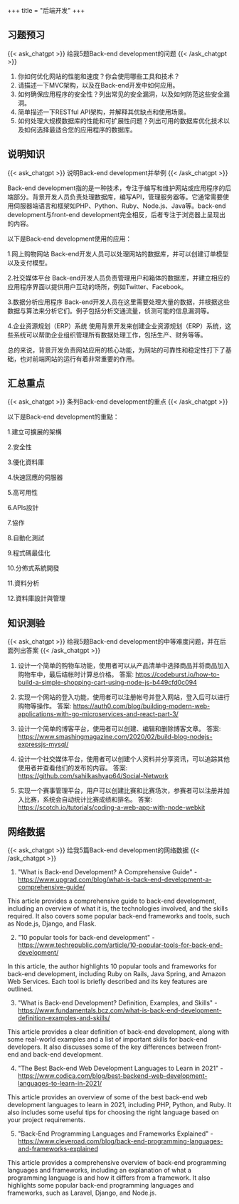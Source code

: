 +++
title = "后端开发"
+++
## 习题预习
{{< ask_chatgpt >}}
给我5题Back-end development的问题
{{< /ask_chatgpt >}}



1. 你如何优化网站的性能和速度？你会使用哪些工具和技术？
2. 请描述一下MVC架构，以及在Back-end开发中如何应用。
3. 如何确保应用程序的安全性？列出常见的安全漏洞，以及如何防范这些安全漏洞。
4. 简单描述一下RESTful API架构，并解释其优缺点和使用场景。
5. 如何处理大规模数据库的性能和可扩展性问题？列出可用的数据库优化技术以及如何选择最适合您的应用程序的数据库。   

## 说明知识
{{< ask_chatgpt >}}
说明Back-end development并举例
{{< /ask_chatgpt >}}



Back-end development指的是一种技术，专注于编写和维护网站或应用程序的后端部分。背景开发人员负责处理数据库，编写API，管理服务器等。它通常需要使用伺服器端语言和框架如PHP、Python、Ruby、Node.js、Java等。back-end development与front-end development完全相反，后者专注于浏览器上呈现出的内容。

以下是Back-end development使用的应用：

1.网上购物网站
Back-end开发人员可以处理网站的数据库，并可以创建订单模型以及支付模型。

2.社交媒体平台
Back-end开发人员负责管理用户和箱体的数据库，并建立相应的应用程序界面以提供用户互动的场所，例如Twitter、Facebook。 

3.数据分析应用程序
Back-end开发人员在这里需要处理大量的数据，并根据这些数据与算法来分析它们。例子包括分析交通流量，侦测可能的信息漏洞等。

4.企业资源规划（ERP）系统
使用背景开发来创建企业资源规划（ERP）系统，这些系统可以帮助企业组织管理所有数据处理工作，包括生产、财务等等。

总的来说，背景开发负责网站应用的核心功能，为网站的可靠性和稳定性打下了基础，也对前端网站的运行有着非常重要的作用。   

## 汇总重点
{{< ask_chatgpt >}}
条列Back-end development的重点
{{< /ask_chatgpt >}}



以下是Back-end development的重點：

1.建立可擴展的架構

2.安全性

3.優化資料庫

4.快速回應的伺服器

5.高可用性

6.APIs設計

7.協作

8.自動化測試

9.程式碼最佳化

10.分佈式系統開發

11.資料分析

12.資料庫設計與管理   

## 知识测验
{{< ask_chatgpt >}}
给我5题Back-end development的中等难度问题，并在后面列出答案
{{< /ask_chatgpt >}}



1. 设计一个简单的购物车功能，使用者可以从产品清单中选择商品并将商品加入购物车中，最后结帐时计算总价格。
答案: https://codeburst.io/how-to-build-a-simple-shopping-cart-using-node-js-b449cfd0c094

2. 实现一个网站的登入功能，使用者可以注册帐号并登入网站，登入后可以进行购物等操作。
答案: https://auth0.com/blog/building-modern-web-applications-with-go-microservices-and-react-part-3/


3. 设计一个简单的博客平台，使用者可以创建、编辑和删除博客文章。
答案: https://www.smashingmagazine.com/2020/02/build-blog-nodejs-expressjs-mysql/


4. 设计一个社交媒体平台，使用者可以创建个人资料并分享资讯，可以追踪其他使用者并查看他们的发布的内容。
答案: https://github.com/sahilkashyap64/Social-Network


5. 实现一个赛事管理平台，用户可以创建比赛和比赛场次，参赛者可以注册并加入比赛，系统会自动统计比赛成绩和排名。
答案: https://scotch.io/tutorials/coding-a-web-app-with-node-webkit   

## 网络数据
{{< ask_chatgpt >}}
给我5篇Back-end development的网络数据
{{< /ask_chatgpt >}}



1. "What is Back-end Development? A Comprehensive Guide" - https://www.upgrad.com/blog/what-is-back-end-development-a-comprehensive-guide/

This article provides a comprehensive guide to back-end development, including an overview of what it is, the technologies involved, and the skills required. It also covers some popular back-end frameworks and tools, such as Node.js, Django, and Flask.

2. "10 popular tools for back-end development" - https://www.techrepublic.com/article/10-popular-tools-for-back-end-development/

In this article, the author highlights 10 popular tools and frameworks for back-end development, including Ruby on Rails, Java Spring, and Amazon Web Services. Each tool is briefly described and its key features are outlined.

3. "What is Back-end Development? Definition, Examples, and Skills" - https://www.fundamentals.bcz.com/what-is-back-end-development-definition-examples-and-skills/

This article provides a clear definition of back-end development, along with some real-world examples and a list of important skills for back-end developers. It also discusses some of the key differences between front-end and back-end development.

4. "The Best Back-end Web Development Languages to Learn in 2021" - https://www.codica.com/blog/best-backend-web-development-languages-to-learn-in-2021/

This article provides an overview of some of the best back-end web development languages to learn in 2021, including PHP, Python, and Ruby. It also includes some useful tips for choosing the right language based on your project requirements.

5. "Back-End Programming Languages and Frameworks Explained" - https://www.cleveroad.com/blog/back-end-programming-languages-and-frameworks-explained

This article provides a comprehensive overview of back-end programming languages and frameworks, including an explanation of what a programming language is and how it differs from a framework. It also highlights some popular back-end programming languages and frameworks, such as Laravel, Django, and Node.js.   

